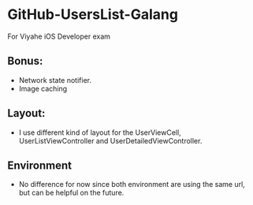 # GitHub-UsersList-Galang
For Viyahe iOS Developer exam

## Bonus:
- Network state notifier.
- Image caching

## Layout:
- I use different kind of layout for the UserViewCell, UserListViewController and UserDetailedViewController.

## Environment
- No difference for now since both environment are using the same url, but can be helpful on the future.
